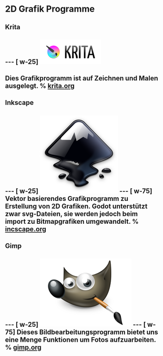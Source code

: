 # 2D Grafik Programme

## Krita
--- [ w-25]
![Krita](/img/2dgrafik/krita.png)
---
Dies Grafikprogramm ist auf Zeichnen und Malen ausgelegt.
%
[__krita.org__](https://krita.org/de/)
---


## Inkscape
--- [ w-25]
![Incscape](/img/2dgrafik/inkscape.svg)
--- [ w-75]
Vektor basierendes Grafikprogramm zu Erstellung von 2D Grafiken. Godot unterstützt zwar svg-Dateien, sie werden jedoch beim import zu Bitmapgrafiken umgewandelt.
%
[__incscape.org__](https://inkscape.org/de/?switchlang=de)
---


## Gimp
--- [ w-25]
![Gimp](/img/2dgrafik/gimp-big.png)
--- [ w-75]
Dieses Bildbearbeitungsprogramm bietet uns eine Menge Funktionen um Fotos aufzuarbeiten.
%
[__gimp.org__](https://www.gimp.org/)
---

